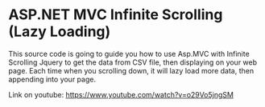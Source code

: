 # ASP.NET MVC Infinite Scrolling (Lazy Loading)
This source code is going to guide you how to use Asp.MVC with Infinite Scrolling Jquery to get the data from CSV file, then displaying on your web page. Each time when you scrolling down, it will lazy load more data, then appending into your page.

Link on youtube: https://www.youtube.com/watch?v=o29Vo5jngSM

